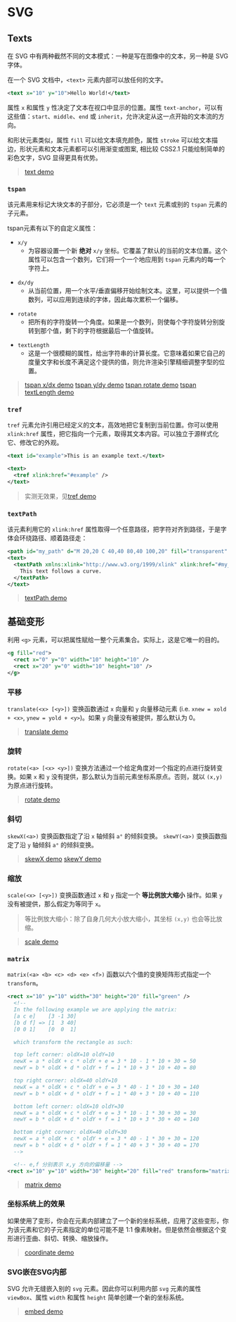 # SVG

## Texts

在 SVG 中有两种截然不同的文本模式：一种是写在图像中的文本，另一种是 SVG 字体。

在一个 SVG 文档中，`<text>` 元素内部可以放任何的文字。

```xml
<text x="10" y="10">Hello World!</text>
```

属性 `x` 和属性 `y` 性决定了文本在视口中显示的位置。属性 `text-anchor`，可以有这些值：`start`、`middle`、`end` 或 `inherit`，允许决定从这一点开始的文本流的方向。

和形状元素类似，属性 `fill` 可以给文本填充颜色，属性 `stroke` 可以给文本描边，形状元素和文本元素都可以引用渐变或图案, 相比较 CSS2.1 只能绘制简单的彩色文字，SVG 显得更具有优势。

> [text demo](https://github.com/richardmyu/CSS-And-JS-Animate/blob/master/htmlcss/svg/text.svg)

### `tspan`

该元素用来标记大块文本的子部分，它必须是一个 `text` 元素或别的 `tspan` 元素的子元素。

tspan元素有以下的自定义属性：

- `x/y`
  - 为容器设置一个新 **绝对** `x/y` 坐标。它覆盖了默认的当前的文本位置。这个属性可以包含一个数列，它们将一个一个地应用到 `tspan` 元素内的每一个字符上。
>
- `dx/dy`
  - 从当前位置，用一个水平/垂直偏移开始绘制文本。这里，可以提供一个值数列，可以应用到连续的字体，因此每次累积一个偏移。
>
- `rotate`
  - 把所有的字符旋转一个角度。如果是一个数列，则使每个字符旋转分别旋转到那个值，剩下的字符根据最后一个值旋转。
>
- `textLength`
  - 这是一个很模糊的属性，给出字符串的计算长度。它意味着如果它自己的度量文字和长度不满足这个提供的值，则允许渲染引擎精细调整字型的位置。

> [tspan x/dx demo](https://github.com/richardmyu/CSS-And-JS-Animate/blob/master/htmlcss/svg/text_tspan.svg)
> [tspan y/dy demo](https://github.com/richardmyu/CSS-And-JS-Animate/blob/master/htmlcss/svg/text_tspan_2.svg)
> [tspan rotate demo](https://github.com/richardmyu/CSS-And-JS-Animate/blob/master/htmlcss/svg/text_tspan_3.svg)
> [tspan textLength demo](https://github.com/richardmyu/CSS-And-JS-Animate/blob/master/htmlcss/svg/text_tspan_4.svg)

### `tref`

`tref` 元素允许引用已经定义的文本，高效地把它复制到当前位置。你可以使用 `xlink:href` 属性，把它指向一个元素，取得其文本内容。可以独立于源样式化它、修改它的外观。

```xml
<text id="example">This is an example text.</text>

<text>
  <tref xlink:href="#example" />
</text>
```

> 实测无效果，见[tref demo](https://github.com/richardmyu/CSS-And-JS-Animate/blob/master/htmlcss/svg/text_tref.svg)

### `textPath`

该元素利用它的 `xlink:href` 属性取得一个任意路径，把字符对齐到路径，于是字体会环绕路径、顺着路径走：

```xml
<path id="my_path" d="M 20,20 C 40,40 80,40 100,20" fill="transparent" />
<text>
  <textPath xmlns:xlink="http://www.w3.org/1999/xlink" xlink:href="#my_path">
    This text follows a curve.
  </textPath>
</text>
```

> [textPath demo](https://github.com/richardmyu/CSS-And-JS-Animate/blob/master/htmlcss/svg/text_textPath.svg)

## 基础变形

利用 `<g>` 元素，可以把属性赋给一整个元素集合。实际上，这是它唯一的目的。

```xml
<g fill="red">
  <rect x="0" y="0" width="10" height="10" />
  <rect x="20" y="0" width="10" height="10" />
</g>
```

### 平移

`translate(<x> [<y>])` 变换函数通过 `x` 向量和 `y` 向量移动元素 (i.e. `xnew = xold + <x>`, `ynew = yold + <y>`)。如果 `y` 向量没有被提供，那么默认为 0。

> [translate demo](https://github.com/richardmyu/CSS-And-JS-Animate/blob/master/htmlcss/svg/transform_translate.svg)

### 旋转

`rotate(<a> [<x> <y>])` 变换方法通过一个给定角度对一个指定的点进行旋转变换。如果 `x` 和 `y` 没有提供，那么默认为当前元素坐标系原点。否则，就以 `(x,y)` 为原点进行旋转。

> [rotate demo](https://github.com/richardmyu/CSS-And-JS-Animate/blob/master/htmlcss/svg/transform_rotate.svg)

### 斜切

`skewX(<a>)` 变换函数指定了沿 `x` 轴倾斜 `a°` 的倾斜变换。
`skewY(<a>)` 变换函数指定了沿 `y` 轴倾斜 `a°` 的倾斜变换。

> [skewX demo](https://github.com/richardmyu/CSS-And-JS-Animate/blob/master/htmlcss/svg/transform_skewX.svg)
> [skewY demo](https://github.com/richardmyu/CSS-And-JS-Animate/blob/master/htmlcss/svg/transform_skewY.svg)

### 缩放

`scale(<x> [<y>])` 变换函数通过 `x` 和 `y` 指定一个 **等比例放大缩小** 操作。如果 `y` 没有被提供，那么假定为等同于 `x`。

> 等比例放大缩小：除了自身几何大小放大缩小，其坐标 `(x,y)` 也会等比放缩。

> [scale demo](https://github.com/richardmyu/CSS-And-JS-Animate/blob/master/htmlcss/svg/transform_scale.svg)

### `matrix`

`matrix(<a> <b> <c> <d> <e> <f>)` 函数以六个值的变换矩阵形式指定一个  `transform`。

```xml
<rect x="10" y="10" width="30" height="20" fill="green" />
  <!--
  In the following example we are applying the matrix:
  [a c e]    [3 -1 30]
  [b d f] => [1  3 40]
  [0 0 1]    [0  0  1]

  which transform the rectangle as such:

  top left corner: oldX=10 oldY=10
  newX = a * oldX + c * oldY + e = 3 * 10 - 1 * 10 + 30 = 50
  newY = b * oldX + d * oldY + f = 1 * 10 + 3 * 10 + 40 = 80

  top right corner: oldX=40 oldY=10
  newX = a * oldX + c * oldY + e = 3 * 40 - 1 * 10 + 30 = 140
  newY = b * oldX + d * oldY + f = 1 * 40 + 3 * 10 + 40 = 110

  bottom left corner: oldX=10 oldY=30
  newX = a * oldX + c * oldY + e = 3 * 10 - 1 * 30 + 30 = 30
  newY = b * oldX + d * oldY + f = 1 * 10 + 3 * 30 + 40 = 140

  bottom right corner: oldX=40 oldY=30
  newX = a * oldX + c * oldY + e = 3 * 40 - 1 * 30 + 30 = 120
  newY = b * oldX + d * oldY + f = 1 * 40 + 3 * 30 + 40 = 170
  -->

  <!-- e,f 分别表示 x,y 方向的偏移量 -->
<rect x="10" y="10" width="30" height="20" fill="red" transform="matrix(3 1 -1 3 30 40)" />
```

> [matrix demo](https://github.com/richardmyu/CSS-And-JS-Animate/blob/master/htmlcss/svg/transform_matrix.svg)

### 坐标系统上的效果

如果使用了变形，你会在元素内部建立了一个新的坐标系统，应用了这些变形，你为该元素和它的子元素指定的单位可能不是 1:1 像素映射。但是依然会根据这个变形进行歪曲、斜切、转换、缩放操作。

> [coordinate demo](https://github.com/richardmyu/CSS-And-JS-Animate/blob/master/htmlcss/svg/transform_coordinate.svg)

### SVG嵌在SVG内部

SVG 允许无缝嵌入别的 `svg` 元素。因此你可以利用内部 `svg` 元素的属性 `viewBox`、属性 `width` 和属性 `height` 简单创建一个新的坐标系统。

> [embed demo](https://github.com/richardmyu/CSS-And-JS-Animate/blob/master/htmlcss/svg/transform_embed.svg)
